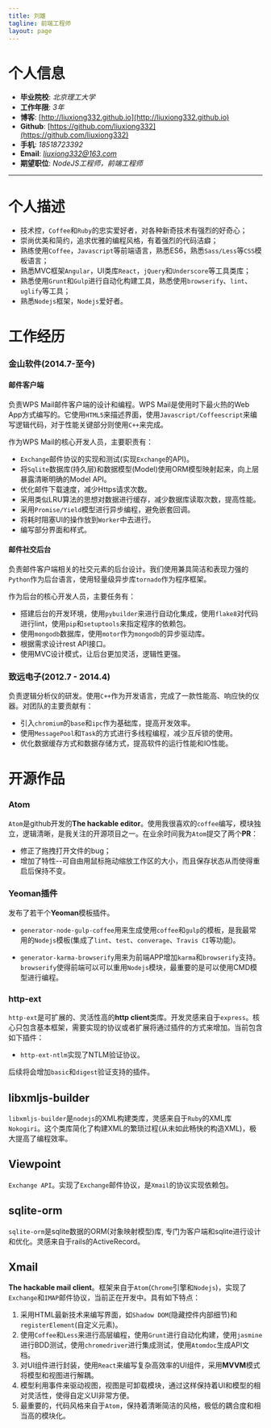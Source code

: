 ```yaml
---
title: 刘雄
tagline: 前端工程师
layout: page
---
```


# 个人信息

* **毕业院校**: *北京理工大学*
* **工作年限**: *3年*
* **博客**: [http://liuxiong332.github.io](http://liuxiong332.github.io)
* **Github**: [https://github.com/liuxiong332](https://github.com/liuxiong332)
* **手机**: *18518723392*
* **Email**: *liuxiong332@163.com*
* **期望职位**: *NodeJS工程师，前端工程师*

----

# 个人描述
* 技术控，`Coffee`和`Ruby`的忠实爱好者，对各种新奇技术有强烈的好奇心；
* 崇尚优美和简约，追求优雅的编程风格，有着强烈的代码洁癖；
* 熟练使用`Coffee`，`Javascript`等前端语言，熟悉ES6，熟悉`Sass/Less`等`CSS`模板语言；
* 熟悉MVC框架`Angular`，UI类库`React`，`jQuery`和`Underscore`等工具类库；
* 熟悉使用`Grunt`和`Gulp`进行自动化构建工具，熟悉使用`browserify`、`lint`、`uglify`等工具；
* 熟悉`Nodejs`框架，`Nodejs`爱好者。

# 工作经历

### 金山软件(2014.7-至今)

#### 邮件客户端

  负责WPS Mail邮件客户端的设计和编程。WPS Mail是使用时下最火热的Web App方式编写的。它使用`HTML5`来描述界面，使用`Javascript/Coffeescript`来编写逻辑代码，对于性能关键部分则使用`C++`来完成。

  作为WPS Mail的核心开发人员，主要职责有：

  * `Exchange`邮件协议的实现和测试(实现`Exchange`的API)。
  * 将`Sqlite`数据库(持久层)和数据模型(Model)使用ORM模型映射起来，向上层暴露清晰明确的Model API。
  * 优化邮件下载速度，减少Https请求次数。
  * 采用类似LRU算法的思想对数据进行缓存，减少数据库读取次数，提高性能。
  * 采用`Promise/Yield`模型进行异步编程，避免嵌套回调。
  * 将耗时阻塞UI的操作放到`Worker`中去进行。
  * 编写部分界面和样式。

#### 邮件社交后台

  负责邮件客户端相关的社交元素的后台设计。我们使用兼具简洁和表现力强的`Python`作为后台语言，使用轻量级异步库`tornado`作为程序框架。

  作为后台的核心开发人员，主要任务有：

  * 搭建后台的开发环境，使用`pybuilder`来进行自动化集成，使用`flake8`对代码进行lint，使用`pip`和`setuptools`来指定程序的依赖包。
  * 使用`mongodb`数据库，使用`motor`作为`mongodb`的异步驱动库。
  * 根据需求设计rest API接口。
  * 使用MVC设计模式，让后台更加灵活，逻辑性更强。

### 致远电子(2012.7 - 2014.4)

负责逻辑分析仪的研发。使用`C++`作为开发语言，完成了一款性能高、响应快的仪器。对团队的主要贡献有：

* 引入`chromium`的`base`和`ipc`作为基础库，提高开发效率。
* 使用`MessagePool`和`Task`的方式进行多线程编程，减少互斥锁的使用。
* 优化数据缓存方式和数据存储方式，提高软件的运行性能和IO性能。

# 开源作品

### Atom

`Atom`是github开发的**The hackable editor**。使用我很喜欢的`coffee`编写，模块独立，逻辑清晰，是我关注的开源项目之一。在业余时间我为`Atom`提交了两个**PR**：

* 修正了拖拽打开文件的bug；
* 增加了特性--可自由用鼠标拖动缩放工作区的大小，而且保存状态从而使得重启后保持不变。

### Yeoman插件

发布了若干个**Yeoman**模板插件。

* `generator-node-gulp-coffee`用来生成使用`coffee`和`gulp`的模板，是我最常用的`Nodejs`模板(集成了`lint`、`test`、`converage`、`Travis CI`等功能)。

* `generator-karma-browserify`用来为前端APP增加`karma`和`browserify`支持。`browserify`使得前端可以可以重用`Nodejs`模块，最重要的是可以使用CMD模型进行编程。

### http-ext

`http-ext`是可扩展的、灵活性高的**http client**类库。开发灵感来自于`express`。核心只包含基本框架，需要实现的协议或者扩展将通过插件的方式来增加。当前包含如下插件：

* `http-ext-ntlm`实现了NTLM验证协议。

后续将会增加`basic`和`digest`验证支持的插件。

## libxmljs-builder

`libxmljs-builder`是`nodejs`的XML构建类库，灵感来自于`Ruby`的XML库`Nokogiri`。这个类库简化了构建XML的繁琐过程(从未如此畅快的构造XML)，极大提高了编程效率。

## Viewpoint

`Exchange API`。实现了`Exchange`邮件协议，是`Xmail`的协议实现依赖包。

## sqlite-orm

`sqlite-orm`是sqlite数据的ORM(对象映射模型)库, 专门为客户端和sqlite进行设计和优化。灵感来自于rails的ActiveRecord。

## Xmail

**The hackable mail client**。框架来自于`Atom`(`Chrome`引擎和`Nodejs`)，实现了`Exchange`和`IMAP`邮件协议，当前正在开发中。具有如下特点：

1. 采用HTML最新技术来编写界面，如`Shadow DOM`(隐藏控件内部细节)和`registerElement`(自定义元素)。
2. 使用`Coffee`和`Less`来进行高层编程，使用`Grunt`进行自动化构建，使用`jasmine`进行BDD测试，使用`chromedriver`进行集成测试，使用`Atomdoc`生成API文档。
3. 对UI组件进行封装，使用`React`来编写复杂高效率的UI组件，采用**MVVM**模式将模型和视图进行解耦。
4. 模型利用事件来驱动视图，视图是可卸载模块，通过这样保持着UI和模型的相对灵活性，使得自定义UI非常方便。
5. 最重要的，代码风格来自于`Atom`，保持着清晰简洁的风格，极低的耦合度和相当高的模块化。
